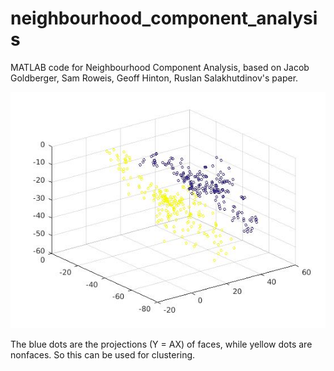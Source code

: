 # neighbourhood_component_analysis
MATLAB code for Neighbourhood Component Analysis, based on Jacob Goldberger, Sam Roweis, Geoff Hinton, Ruslan Salakhutdinov's paper.

![image](res.jpg)

The blue dots are the projections (Y = AX) of faces, while yellow dots are nonfaces. So this can be used for clustering.
